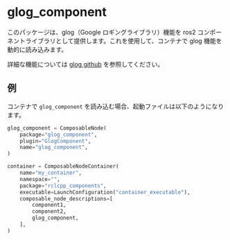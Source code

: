 # glog_component

このパッケージは、glog（Google ロギングライブラリ）機能を ros2 コンポーネントライブラリとして提供します。これを使用して、コンテナで glog 機能を動的に読み込みます。

詳細な機能については [glog github](https://github.com/google/glog) を参照してください。

## 例

コンテナで `glog_component` を読み込む場合、起動ファイルは以下のようになります。

```py
glog_component = ComposableNode(
    package="glog_component",
    plugin="GlogComponent",
    name="glog_component",
)

container = ComposableNodeContainer(
    name="my_container",
    namespace="",
    package="rclcpp_components",
    executable=LaunchConfiguration("container_executable"),
    composable_node_descriptions=[
        component1,
        component2,
        glog_component,
    ],
)
```
